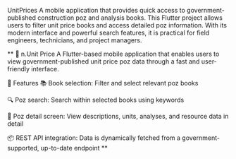 UnitPrices
A mobile application that provides quick access to government-published construction poz and analysis books.
This Flutter project allows users to filter unit price books and access detailed poz information.
With its modern interface and powerful search features, it is practical for field engineers, technicians, and project managers.

**
📱 n.Unit Price
A Flutter-based mobile application that enables users to view government-published unit price poz data through a fast and user-friendly interface.

🚀 Features
📚 Book selection: Filter and select relevant poz books

🔍 Poz search: Search within selected books using keywords

📄 Poz detail screen: View descriptions, units, analyses, and resource data in detail

📦 REST API integration: Data is dynamically fetched from a government-supported, up-to-date endpoint
**
